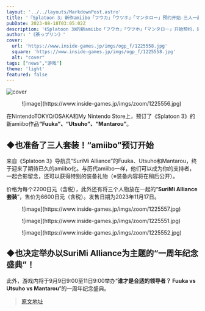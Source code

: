 ```yaml
---
layout: '../../layouts/MarkdownPost.astro'
title: '『Splatoon 3』新作amiibo「フウカ」「ウツホ」「マンタロー」预约开始-三人一起的「すりみ联盟套装」也可预约！'
pubDate: 2023-08-18T03:05:02Z
description: '《Splatoon 3》的新amiibo「フウカ」「ウツホ」「マンタロー」开始预约，同时还有三人一起的「すりみ联盟套装」可预约！'
author: '《茶っプリン》'
cover:
  url: 'https://www.inside-games.jp/imgs/ogp_f/1225558.jpg'
  square: 'https://www.inside-games.jp/imgs/ogp_f/1225558.jpg'
  alt: "cover"
tags: ["news","游戏"]
theme: 'light'
featured: false
---
```


![cover](https://www.inside-games.jp/imgs/ogp_f/1225558.jpg)

<figure class="ctms-editor-image">![image](https://www.inside-games.jp/imgs/zoom/1225556.jpg)</figure>
<p>在NintendoTOKYO/OSAKA和My Nintendo Store上，预订了《Splatoon 3》的新amiibo作品<b>“Fuuka”、“Utsuho”、“Mantarou”</b>。</p>
<h2>◆也准备了三人套装！“amiibo”预订开始</h2>
<p>来自《Splatoon 3》导航员“SuriMi Alliance”的Fuuka、Utsuho和Mantarou，终于迎来了期待已久的amiibo化。与历代amiibo一样，他们可以成为你的支持者，一起合影留念，还可以获得特别的装备礼物（※装备内容将在稍后公开）。</p>
<p>价格为每个2200日元（含税），此外还有将三个人物放在一起的“<b>SuriMi Alliance套装</b>”，售价为6600日元（含税）。发售日期为2023年11月17日。</p>
<figure class="ctms-editor-twitter"><blockquote class="twitter-tweet" data-conversation=""><a href="https://twitter.com/N_Officialstore/status/1692341263734108474"></a></blockquote><script async="" charset="utf-8" src="https://platform.twitter.com/widgets.js"></script></figure>
<figure class="ctms-editor-image">![image](https://www.inside-games.jp/imgs/zoom/1225557.jpg)</figure>
<figure class="ctms-editor-image">![image](https://www.inside-games.jp/imgs/zoom/1225551.jpg)</figure>
<figure class="ctms-editor-image">![image](https://www.inside-games.jp/imgs/zoom/1225552.jpg)</figure>
<h2>◆也决定举办以SuriMi Alliance为主题的“一周年纪念盛典”！</h2>
<p>此外，游戏内将于9月9日9:00至11日9:00举办“<b>谁才是合适的领导者？ Fuuka vs Utsuho vs Mantarou</b>”的一周年纪念盛典。</p>

>[原文地址](https://www.inside-games.jp/article/2023/08/18/147910.html)  